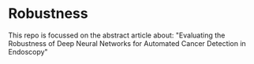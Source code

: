 # Robustness
This repo is focussed on the abstract article about: "Evaluating the Robustness of Deep Neural Networks for Automated Cancer Detection in Endoscopy"
